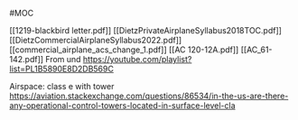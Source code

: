 #MOC

[[1219-blackbird letter.pdf]]
[[DietzPrivateAirplaneSyllabus2018TOC.pdf]]
[[DietzCommercialAirplaneSyllabus2022.pdf]]
[[commercial_airplane_acs_change_1.pdf]]
[[AC 120-12A.pdf]]
[[AC_61-142.pdf]]
From und https://youtube.com/playlist?list=PL1B5890E8D2DB569C

Airspace: class e with tower https://aviation.stackexchange.com/questions/86534/in-the-us-are-there-any-operational-control-towers-located-in-surface-level-cla